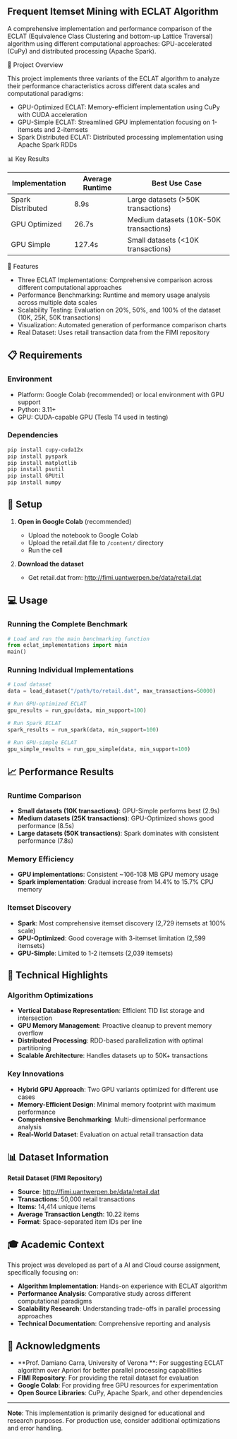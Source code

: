 ## Frequent Itemset Mining with ECLAT Algorithm

A comprehensive implementation and performance comparison of the ECLAT (Equivalence Class Clustering and bottom-up Lattice Traversal) algorithm using different computational approaches: GPU-accelerated (CuPy) and distributed processing (Apache Spark).

🎯 Project Overview

This project implements three variants of the ECLAT algorithm to analyze their performance characteristics across different data scales and computational paradigms:

- GPU-Optimized ECLAT: Memory-efficient implementation using CuPy with CUDA acceleration
- GPU-Simple ECLAT: Streamlined GPU implementation focusing on 1-itemsets and 2-itemsets
- Spark Distributed ECLAT: Distributed processing implementation using Apache Spark RDDs

📊 Key Results

| Implementation    | Average Runtime | Best Use Case                 |
|-------------------|--------|----------------------------------------|
| Spark Distributed | 8.9s   | Large datasets (>50K transactions)     |
| GPU Optimized     | 26.7s  | Medium datasets (10K-50K transactions) |
| GPU Simple        | 127.4s | Small datasets (<10K transactions)     |

🚀 Features

- Three ECLAT Implementations: Comprehensive comparison across different computational approaches
- Performance Benchmarking: Runtime and memory usage analysis across multiple data scales
- Scalability Testing: Evaluation on 20%, 50%, and 100% of the dataset (10K, 25K, 50K transactions)
- Visualization: Automated generation of performance comparison charts
- Real Dataset: Uses retail transaction data from the FIMI repository

## 📋 Requirements

### Environment
- Platform: Google Colab (recommended) or local environment with GPU support
- Python: 3.11+
- GPU: CUDA-capable GPU (Tesla T4 used in testing)

### Dependencies
```bash
pip install cupy-cuda12x
pip install pyspark
pip install matplotlib
pip install psutil
pip install GPUtil
pip install numpy
```

## 🔧 Setup

1. **Open in Google Colab** (recommended)
   - Upload the notebook to Google Colab
   - Upload the retail.dat file to `/content/` directory
   - Run the cell

2. **Download the dataset**
   - Get retail.dat from: http://fimi.uantwerpen.be/data/retail.dat

## 💻 Usage

### Running the Complete Benchmark

```python
# Load and run the main benchmarking function
from eclat_implementations import main
main()
```

### Running Individual Implementations

```python
# Load dataset
data = load_dataset("/path/to/retail.dat", max_transactions=50000)

# Run GPU-optimized ECLAT
gpu_results = run_gpu(data, min_support=100)

# Run Spark ECLAT
spark_results = run_spark(data, min_support=100)

# Run GPU-simple ECLAT
gpu_simple_results = run_gpu_simple(data, min_support=100)
```

## 📈 Performance Results

### Runtime Comparison
- **Small datasets (10K transactions)**: GPU-Simple performs best (2.9s)
- **Medium datasets (25K transactions)**: GPU-Optimized shows good performance (8.5s)
- **Large datasets (50K transactions)**: Spark dominates with consistent performance (7.8s)

### Memory Efficiency
- **GPU implementations**: Consistent ~106-108 MB GPU memory usage
- **Spark implementation**: Gradual increase from 14.4% to 15.7% CPU memory

### Itemset Discovery
- **Spark**: Most comprehensive itemset discovery (2,729 itemsets at 100% scale)
- **GPU-Optimized**: Good coverage with 3-itemset limitation (2,599 itemsets)
- **GPU-Simple**: Limited to 1-2 itemsets (2,039 itemsets)

## 🔬 Technical Highlights

### Algorithm Optimizations
- **Vertical Database Representation**: Efficient TID list storage and intersection
- **GPU Memory Management**: Proactive cleanup to prevent memory overflow
- **Distributed Processing**: RDD-based parallelization with optimal partitioning
- **Scalable Architecture**: Handles datasets up to 50K+ transactions

### Key Innovations
- **Hybrid GPU Approach**: Two GPU variants optimized for different use cases
- **Memory-Efficient Design**: Minimal memory footprint with maximum performance
- **Comprehensive Benchmarking**: Multi-dimensional performance analysis
- **Real-World Dataset**: Evaluation on actual retail transaction data

## 📊 Dataset Information

**Retail Dataset (FIMI Repository)**
- **Source**: http://fimi.uantwerpen.be/data/retail.dat
- **Transactions**: 50,000 retail transactions
- **Items**: 14,414 unique items
- **Average Transaction Length**: 10.22 items
- **Format**: Space-separated item IDs per line

## 🎓 Academic Context

This project was developed as part of a AI and Cloud course assignment, specifically focusing on:
- **Algorithm Implementation**: Hands-on experience with ECLAT algorithm
- **Performance Analysis**: Comparative study across different computational paradigms
- **Scalability Research**: Understanding trade-offs in parallel processing approaches
- **Technical Documentation**: Comprehensive reporting and analysis

## 🙏 Acknowledgments

- **Prof. Damiano Carra, University of Verona **: For suggesting ECLAT algorithm over Apriori for better parallel processing capabilities
- **FIMI Repository**: For providing the retail dataset for evaluation
- **Google Colab**: For providing free GPU resources for experimentation
- **Open Source Libraries**: CuPy, Apache Spark, and other dependencies

---

**Note**: This implementation is primarily designed for educational and research purposes. For production use, consider additional optimizations and error handling.
```
